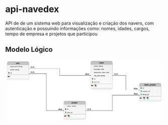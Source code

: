 # api-navedex
API de  de um sistema web para visualização e criação dos navers, com autenticação e possuindo informações como: nomes, idades, cargos, tempo de empresa e projetos que participou
## Modelo Lógico
!["modelo_logico"](public/img/modelo_logico_2.png)